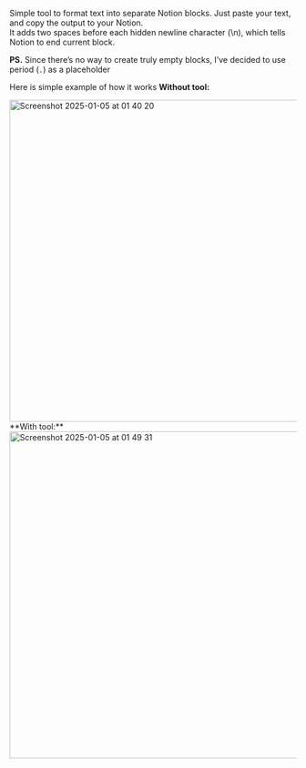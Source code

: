 Simple tool to format text into separate Notion blocks. Just paste your text, and copy the output to your Notion.  
It adds two spaces before each hidden newline character (\n), which tells Notion to end current block.

**PS.** Since there’s no way to create truly empty blocks, I’ve decided to use period (`.`) as a placeholder

Here is simple example of how it works
**Without tool:**

<img width="566" alt="Screenshot 2025-01-05 at 01 40 20" src="https://github.com/user-attachments/assets/8d31b79f-e9f6-4057-a8b4-8c4de28c9915" />
**With tool:**
<img width="575" alt="Screenshot 2025-01-05 at 01 49 31" src="https://github.com/user-attachments/assets/b0948f79-6e5e-423c-a518-d0ccd4ca1bf1" />
